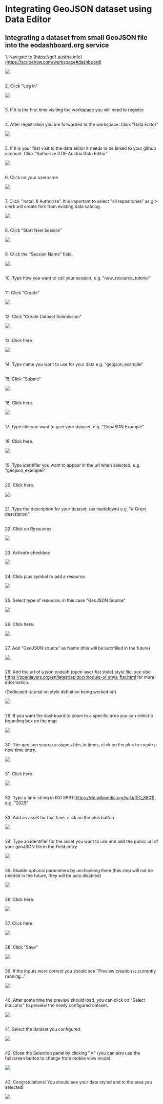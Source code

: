 # Integrating GeoJSON dataset using Data Editor

## Integrating a dataset from small GeoJSON file into the eodashboard.org service


1\. Navigate to [https://gtif-austria.info](https://scribehow.com/workspace#dashboard)

![](https://ajeuwbhvhr.cloudimg.io/https://colony-recorder.s3.amazonaws.com/files/2025-05-09/a0b23a6c-45c5-4df5-b055-42450d71cfcb/ascreenshot.jpeg?tl_px=82,111&br_px=1458,881&force_format=jpeg&q=100&width=1120.0)

\
2\. Click "Log in"

![](https://ajeuwbhvhr.cloudimg.io/https://colony-recorder.s3.amazonaws.com/files/2025-05-09/a0b23a6c-45c5-4df5-b055-42450d71cfcb/ascreenshot.jpeg?tl_px=164,0&br_px=1541,769&force_format=jpeg&q=100&width=1120.0&wat=1&wat_opacity=0.7&wat_gravity=northwest&wat_url=https://colony-recorder.s3.us-west-1.amazonaws.com/images/watermarks/FB923C_standard.png&wat_pad=975,-1)

\
3\. If it is the first time visiting the workspace you will need to register.

\
4\. After registration you are forwarded to the workspace. Click "Data Editor"

![](https://ajeuwbhvhr.cloudimg.io/https://colony-recorder.s3.amazonaws.com/files/2025-05-09/250cc48e-7e09-453f-b79a-3a588300f53c/ascreenshot.jpeg?tl_px=0,0&br_px=1301,727&force_format=jpeg&q=100&width=1120.0&wat=1&wat_opacity=0.7&wat_gravity=northwest&wat_url=https://colony-recorder.s3.us-west-1.amazonaws.com/images/watermarks/FB923C_standard.png&wat_pad=303,227)

\
5\. If it is your first visit to the data editor it needs to be linked to your github account. Click "Authorize GTIF Austria Data Editor"

![](https://ajeuwbhvhr.cloudimg.io/https://colony-recorder.s3.amazonaws.com/files/2025-05-09/147a3a19-35a6-4c36-8242-1a30d493f3dd/ascreenshot.jpeg?tl_px=221,224&br_px=1522,951&force_format=jpeg&q=100&width=1120.0&wat=1&wat_opacity=0.7&wat_gravity=northwest&wat_url=https://colony-recorder.s3.us-west-1.amazonaws.com/images/watermarks/FB923C_standard.png&wat_pad=524,277)

\
6\. Click on your username

![](https://ajeuwbhvhr.cloudimg.io/https://colony-recorder.s3.amazonaws.com/files/2025-05-09/cff4682c-cb20-48f9-bef2-7f7befb3ae27/ascreenshot.jpeg?tl_px=0,31&br_px=800,478&force_format=jpeg&q=100&wat_scale=71&wat=1&wat_opacity=0.7&wat_gravity=northwest&wat_url=https://colony-recorder.s3.us-west-1.amazonaws.com/images/watermarks/FB923C_standard.png&wat_pad=222,294)

\
7\. Click "Install & Authorize". It is important to select "all repositories" as git-clerk will create fork from existing data catalog.

![](https://ajeuwbhvhr.cloudimg.io/https://colony-recorder.s3.amazonaws.com/files/2025-05-09/a2aacaa4-1d86-4b4d-b9e1-5315b39d1bd9/ascreenshot.jpeg?tl_px=0,151&br_px=800,599&force_format=jpeg&q=100&wat_scale=71&wat=1&wat_opacity=0.7&wat_gravity=northwest&wat_url=https://colony-recorder.s3.us-west-1.amazonaws.com/images/watermarks/FB923C_standard.png&wat_pad=252,388)

\
8\. Click "Start New Session"

![](https://ajeuwbhvhr.cloudimg.io/https://colony-recorder.s3.amazonaws.com/files/2025-05-09/bc46a408-e84e-438d-a1c5-fd3242f60916/ascreenshot.jpeg?tl_px=240,0&br_px=1541,727&force_format=jpeg&q=100&width=1120.0&wat=1&wat_opacity=0.7&wat_gravity=northwest&wat_url=https://colony-recorder.s3.us-west-1.amazonaws.com/images/watermarks/FB923C_standard.png&wat_pad=941,46)

\
9\. Click the "Session Name" field.

![](https://ajeuwbhvhr.cloudimg.io/https://colony-recorder.s3.amazonaws.com/files/2025-05-09/3fce0882-6665-4490-bdea-fecaaca8b974/ascreenshot.jpeg?tl_px=0,0&br_px=1301,727&force_format=jpeg&q=100&width=1120.0&wat=1&wat_opacity=0.7&wat_gravity=northwest&wat_url=https://colony-recorder.s3.us-west-1.amazonaws.com/images/watermarks/FB923C_standard.png&wat_pad=502,122)

\
10\. Type how you want to call your session, e.g.  "new_resource_tutorial"

\
11\. Click "Create"

![](https://ajeuwbhvhr.cloudimg.io/https://colony-recorder.s3.amazonaws.com/files/2025-05-09/a4b8b74c-9eeb-4ecf-b39f-a616101c27ae/ascreenshot.jpeg?tl_px=240,0&br_px=1541,727&force_format=jpeg&q=100&width=1120.0&wat=1&wat_opacity=0.7&wat_gravity=northwest&wat_url=https://colony-recorder.s3.us-west-1.amazonaws.com/images/watermarks/FB923C_standard.png&wat_pad=919,124)

\
12\. Click "Create Dataset Submission"

![](https://ajeuwbhvhr.cloudimg.io/https://colony-recorder.s3.amazonaws.com/files/2025-05-09/a4ba6e60-f464-4db3-8336-0726daee4920/ascreenshot.jpeg?tl_px=0,265&br_px=1301,993&force_format=jpeg&q=100&width=1120.0&wat=1&wat_opacity=0.7&wat_gravity=northwest&wat_url=https://colony-recorder.s3.us-west-1.amazonaws.com/images/watermarks/FB923C_standard.png&wat_pad=391,386)

\
13\. Click here.

![](https://ajeuwbhvhr.cloudimg.io/https://colony-recorder.s3.amazonaws.com/files/2025-05-09/dc61d72e-26bf-4ef2-b77c-05ff186357f0/ascreenshot.jpeg?tl_px=75,72&br_px=1376,799&force_format=jpeg&q=100&width=1120.0&wat=1&wat_opacity=0.7&wat_gravity=northwest&wat_url=https://colony-recorder.s3.us-west-1.amazonaws.com/images/watermarks/FB923C_standard.png&wat_pad=524,277)

\
14\. Type name you want to use for your data e.g. "geojson_example"

\
15\. Click "Submit"

![](https://ajeuwbhvhr.cloudimg.io/https://colony-recorder.s3.amazonaws.com/files/2025-05-09/74c0e20d-9165-4029-8403-055f867d27aa/ascreenshot.jpeg?tl_px=240,265&br_px=1541,993&force_format=jpeg&q=100&width=1120.0&wat=1&wat_opacity=0.7&wat_gravity=northwest&wat_url=https://colony-recorder.s3.us-west-1.amazonaws.com/images/watermarks/FB923C_standard.png&wat_pad=698,317)

\
16\. Click here.

![](https://ajeuwbhvhr.cloudimg.io/https://colony-recorder.s3.amazonaws.com/files/2025-05-09/dba88873-b21e-4ebe-b8ea-29fe89b56f36/ascreenshot.jpeg?tl_px=0,202&br_px=1301,929&force_format=jpeg&q=100&width=1120.0&wat=1&wat_opacity=0.7&wat_gravity=northwest&wat_url=https://colony-recorder.s3.us-west-1.amazonaws.com/images/watermarks/FB923C_standard.png&wat_pad=265,277)

\
17\. Type title you want to give your dataset, e.g. "GeoJSON Example"

\
18\. Click here.

![](https://ajeuwbhvhr.cloudimg.io/https://colony-recorder.s3.amazonaws.com/files/2025-05-09/190feba9-cec0-44ff-86b0-1547d0be6d78/ascreenshot.jpeg?tl_px=0,265&br_px=1301,993&force_format=jpeg&q=100&width=1120.0&wat=1&wat_opacity=0.7&wat_gravity=northwest&wat_url=https://colony-recorder.s3.us-west-1.amazonaws.com/images/watermarks/FB923C_standard.png&wat_pad=269,354)

\
19\. Type identifier you want to appear in the url when selected, e.g. "geojson_example1"

\
20\. Click here.

![](https://ajeuwbhvhr.cloudimg.io/https://colony-recorder.s3.amazonaws.com/files/2025-05-09/66d09565-3607-4b13-a722-41b1ac83950a/ascreenshot.jpeg?tl_px=0,265&br_px=1301,993&force_format=jpeg&q=100&width=1120.0&wat=1&wat_opacity=0.7&wat_gravity=northwest&wat_url=https://colony-recorder.s3.us-west-1.amazonaws.com/images/watermarks/FB923C_standard.png&wat_pad=321,405)

\
21\. Type the description for your dataset, (as markdown) e.g. "# Great description"

\
22\. Click on Resources

![](https://ajeuwbhvhr.cloudimg.io/https://colony-recorder.s3.amazonaws.com/files/2025-05-09/a7bce4fd-8dab-4ccf-b555-07f4f4dbb16b/ascreenshot.jpeg?tl_px=0,0&br_px=1301,727&force_format=jpeg&q=100&width=1120.0&wat=1&wat_opacity=0.7&wat_gravity=northwest&wat_url=https://colony-recorder.s3.us-west-1.amazonaws.com/images/watermarks/FB923C_standard.png&wat_pad=415,209)

\
23\. Activate checkbox

![](https://ajeuwbhvhr.cloudimg.io/https://colony-recorder.s3.amazonaws.com/files/2025-05-09/2d6e45da-735f-41ed-b7fe-9af1c93aef01/ascreenshot.jpeg?tl_px=0,0&br_px=1301,727&force_format=jpeg&q=100&width=1120.0&wat=1&wat_opacity=0.7&wat_gravity=northwest&wat_url=https://colony-recorder.s3.us-west-1.amazonaws.com/images/watermarks/FB923C_standard.png&wat_pad=219,270)

\
24\. Click plus symbol to add a resource.

![](https://ajeuwbhvhr.cloudimg.io/https://colony-recorder.s3.amazonaws.com/files/2025-05-09/c82780d8-7094-49eb-b412-fe3dd1d5d717/ascreenshot.jpeg?tl_px=0,14&br_px=1301,741&force_format=jpeg&q=100&width=1120.0&wat=1&wat_opacity=0.7&wat_gravity=northwest&wat_url=https://colony-recorder.s3.us-west-1.amazonaws.com/images/watermarks/FB923C_standard.png&wat_pad=287,277)

\
25\. Select type of resource, in this case "GeoJSON Source"

![](https://ajeuwbhvhr.cloudimg.io/https://colony-recorder.s3.amazonaws.com/files/2025-05-09/31e82cb3-7198-48f4-b14f-b9bd51b00f13/ascreenshot.jpeg?tl_px=0,126&br_px=1301,853&force_format=jpeg&q=100&width=1120.0&wat=1&wat_opacity=0.7&wat_gravity=northwest&wat_url=https://colony-recorder.s3.us-west-1.amazonaws.com/images/watermarks/FB923C_standard.png&wat_pad=340,277)

\
26\. Click here.

![](https://ajeuwbhvhr.cloudimg.io/https://colony-recorder.s3.amazonaws.com/files/2025-05-09/ada2c9c9-8969-4871-b796-970589727928/ascreenshot.jpeg?tl_px=0,139&br_px=1301,866&force_format=jpeg&q=100&width=1120.0&wat=1&wat_opacity=0.7&wat_gravity=northwest&wat_url=https://colony-recorder.s3.us-west-1.amazonaws.com/images/watermarks/FB923C_standard.png&wat_pad=296,277)

\
27\. Add "GeoJSON source" as Name (this will be autofilled in the future)

![](https://ajeuwbhvhr.cloudimg.io/https://colony-recorder.s3.amazonaws.com/files/2025-05-09/3d50f4b2-dd98-4013-a65e-7108c0c2587e/ascreenshot.jpeg?tl_px=0,226&br_px=1301,953&force_format=jpeg&q=100&width=1120.0&wat=1&wat_opacity=0.7&wat_gravity=northwest&wat_url=https://colony-recorder.s3.us-west-1.amazonaws.com/images/watermarks/FB923C_standard.png&wat_pad=322,277)

\
28\. Add the url of a json eodash (open layer flat style) style file, see also <https://openlayers.org/en/latest/apidoc/module-ol_style_flat.html> for more information.

(Dedicated tutorial on style definition being worked on)

![](https://ajeuwbhvhr.cloudimg.io/https://colony-recorder.s3.amazonaws.com/files/2025-05-09/1fe92874-60a7-4d76-8274-0dc0f29f04ea/ascreenshot.jpeg?tl_px=40,265&br_px=1341,993&force_format=jpeg&q=100&width=1120.0&wat=1&wat_opacity=0.7&wat_gravity=northwest&wat_url=https://colony-recorder.s3.us-west-1.amazonaws.com/images/watermarks/FB923C_standard.png&wat_pad=524,383)

\
29\. If you want the dashboard to zoom to a specific area you can select a bounding box on the map

![](https://ajeuwbhvhr.cloudimg.io/https://colony-recorder.s3.amazonaws.com/files/2025-05-09/7dcb5ea7-d5f3-4e6c-892b-a27f59bd32f5/ascreenshot.jpeg?tl_px=114,265&br_px=1415,993&force_format=jpeg&q=100&width=1120.0&wat=1&wat_opacity=0.7&wat_gravity=northwest&wat_url=https://colony-recorder.s3.us-west-1.amazonaws.com/images/watermarks/FB923C_standard.png&wat_pad=524,435)

\
30\. The geojson source assignes files to times, click on the plus to create a new time entry.

![](https://ajeuwbhvhr.cloudimg.io/https://colony-recorder.s3.amazonaws.com/files/2025-05-09/6f2e8d67-8bd3-43bb-b083-11ccb5fa3afd/ascreenshot.jpeg?tl_px=0,198&br_px=1301,925&force_format=jpeg&q=100&width=1120.0&wat=1&wat_opacity=0.7&wat_gravity=northwest&wat_url=https://colony-recorder.s3.us-west-1.amazonaws.com/images/watermarks/FB923C_standard.png&wat_pad=332,277)

\
31\. Click here.

![](https://ajeuwbhvhr.cloudimg.io/https://colony-recorder.s3.amazonaws.com/files/2025-05-09/aa6e89a3-a07f-44a8-b99e-ee4d98d82601/ascreenshot.jpeg?tl_px=0,265&br_px=1301,993&force_format=jpeg&q=100&width=1120.0&wat=1&wat_opacity=0.7&wat_gravity=northwest&wat_url=https://colony-recorder.s3.us-west-1.amazonaws.com/images/watermarks/FB923C_standard.png&wat_pad=296,336)

\
32\. Type a time string in ISO 8691 (<https://de.wikipedia.org/wiki/ISO_8601>), e.g. "2025"

\
33\. Add an asset for that time, click on the plus button

![](https://ajeuwbhvhr.cloudimg.io/https://colony-recorder.s3.amazonaws.com/files/2025-05-09/cc266572-82d4-46a3-b112-c7ee4152f0e3/ascreenshot.jpeg?tl_px=0,265&br_px=1301,993&force_format=jpeg&q=100&width=1120.0&wat=1&wat_opacity=0.7&wat_gravity=northwest&wat_url=https://colony-recorder.s3.us-west-1.amazonaws.com/images/watermarks/FB923C_standard.png&wat_pad=318,379)

\
34\. Type an identifier for the asset you want to use and add the public url of your geoJSON file in the Field entry

![](https://ajeuwbhvhr.cloudimg.io/https://colony-recorder.s3.amazonaws.com/files/2025-05-09/400e7a59-f119-4ff1-af24-09d06f3f63b7/ascreenshot.jpeg?tl_px=0,265&br_px=1301,993&force_format=jpeg&q=100&width=1120.0&wat=1&wat_opacity=0.7&wat_gravity=northwest&wat_url=https://colony-recorder.s3.us-west-1.amazonaws.com/images/watermarks/FB923C_standard.png&wat_pad=378,472)

\
35\. Disable optional parameters by unchecking them (this step will not be needed in the future, they will be auto disabled)

![](https://ajeuwbhvhr.cloudimg.io/https://colony-recorder.s3.amazonaws.com/files/2025-05-09/416e21bd-b1f6-4c25-a081-0b539210188c/ascreenshot.jpeg?tl_px=0,233&br_px=1301,960&force_format=jpeg&q=100&width=1120.0&wat=1&wat_opacity=0.7&wat_gravity=northwest&wat_url=https://colony-recorder.s3.us-west-1.amazonaws.com/images/watermarks/FB923C_standard.png&wat_pad=249,277)

\
36\. Click here.

![](https://ajeuwbhvhr.cloudimg.io/https://colony-recorder.s3.amazonaws.com/files/2025-05-09/db8281da-6202-4668-bef5-f83c76f01db5/ascreenshot.jpeg?tl_px=0,265&br_px=1301,993&force_format=jpeg&q=100&width=1120.0&wat=1&wat_opacity=0.7&wat_gravity=northwest&wat_url=https://colony-recorder.s3.us-west-1.amazonaws.com/images/watermarks/FB923C_standard.png&wat_pad=243,336)

\
37\. Click here.

![](https://ajeuwbhvhr.cloudimg.io/https://colony-recorder.s3.amazonaws.com/files/2025-05-09/a7fd68a2-9de4-4c40-afaa-77afdb78967f/ascreenshot.jpeg?tl_px=0,265&br_px=1301,993&force_format=jpeg&q=100&width=1120.0&wat=1&wat_opacity=0.7&wat_gravity=northwest&wat_url=https://colony-recorder.s3.us-west-1.amazonaws.com/images/watermarks/FB923C_standard.png&wat_pad=241,425)

\
38\. Click "Save"

![](https://ajeuwbhvhr.cloudimg.io/https://colony-recorder.s3.amazonaws.com/files/2025-05-09/2b84f1a0-62a3-4a2a-8c5f-ba3b34790edd/ascreenshot.jpeg?tl_px=240,0&br_px=1541,727&force_format=jpeg&q=100&width=1120.0&wat=1&wat_opacity=0.7&wat_gravity=northwest&wat_url=https://colony-recorder.s3.us-west-1.amazonaws.com/images/watermarks/FB923C_standard.png&wat_pad=1010,49)

\
39\. If the inputs were correct you should see "Preview creation is currently running..."

![](https://ajeuwbhvhr.cloudimg.io/https://colony-recorder.s3.amazonaws.com/files/2025-05-09/1f4cca31-b6da-4300-88f7-36843b148fc3/ascreenshot.jpeg?tl_px=498,72&br_px=1541,654&force_format=jpeg&q=100&width=1042&wat_scale=93&wat=1&wat_opacity=0.7&wat_gravity=northwest&wat_url=https://colony-recorder.s3.us-west-1.amazonaws.com/images/watermarks/FB923C_standard.png&wat_pad=369,182)

\
40\. After some time the preview should load, you can click on "Select indicator" to preview the newly configured dataset.

![](https://ajeuwbhvhr.cloudimg.io/https://colony-recorder.s3.amazonaws.com/files/2025-05-09/fe80f9fd-f39f-45e7-ac28-d484f9e971ae/ascreenshot.jpeg?tl_px=681,107&br_px=1330,470&force_format=jpeg&q=100&width=649&wat_scale=57&wat=1&wat_opacity=0.7&wat_gravity=northwest&wat_url=https://colony-recorder.s3.us-west-1.amazonaws.com/images/watermarks/FB923C_standard.png&wat_pad=303,160)

\
41\. Select the dataset you configured.

![](https://ajeuwbhvhr.cloudimg.io/https://colony-recorder.s3.amazonaws.com/files/2025-05-09/5c23cf5c-9a9e-4992-bb18-059f573dac7b/ascreenshot.jpeg?tl_px=736,275&br_px=1385,638&force_format=jpeg&q=100&width=649&wat_scale=57&wat=1&wat_opacity=0.7&wat_gravity=northwest&wat_url=https://colony-recorder.s3.us-west-1.amazonaws.com/images/watermarks/FB923C_standard.png&wat_pad=303,160)

\
42\. Close the Selection panel by clicking "✕" (you can also use the fullscreen button to change from mobile view mode)

![](https://ajeuwbhvhr.cloudimg.io/https://colony-recorder.s3.amazonaws.com/files/2025-05-09/ffd56062-b873-4d0e-a6cd-21811ba7d95a/ascreenshot.jpeg?tl_px=892,50&br_px=1541,413&force_format=jpeg&q=100&width=649&wat_scale=57&wat=1&wat_opacity=0.7&wat_gravity=northwest&wat_url=https://colony-recorder.s3.us-west-1.amazonaws.com/images/watermarks/FB923C_standard.png&wat_pad=591,160)

\
43\. Congratulations! You should see your data styled and to the area you selected!

![](https://ajeuwbhvhr.cloudimg.io/https://colony-recorder.s3.amazonaws.com/files/2025-05-09/0c307388-d264-490b-b2d0-27da94eeb115/ascreenshot.jpeg?tl_px=795,560&br_px=1444,923&force_format=jpeg&q=100&width=649&wat_scale=57&wat=1&wat_opacity=0.7&wat_gravity=northwest&wat_url=https://colony-recorder.s3.us-west-1.amazonaws.com/images/watermarks/FB923C_standard.png&wat_pad=303,160)


